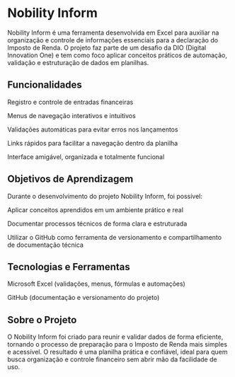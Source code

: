 # Nobility Inform

Nobility Inform é uma ferramenta desenvolvida em Excel para auxiliar na organização e controle de informações essenciais para a declaração do Imposto de Renda.
O projeto faz parte de um desafio da DIO (Digital Innovation One) e tem como foco aplicar conceitos práticos de automação, validação e estruturação de dados em planilhas.

## Funcionalidades

Registro e controle de entradas financeiras

Menus de navegação interativos e intuitivos

Validações automáticas para evitar erros nos lançamentos

Links rápidos para facilitar a navegação dentro da planilha

Interface amigável, organizada e totalmente funcional

## Objetivos de Aprendizagem

Durante o desenvolvimento do projeto Nobility Inform, foi possível:

Aplicar conceitos aprendidos em um ambiente prático e real

Documentar processos técnicos de forma clara e estruturada

Utilizar o GitHub como ferramenta de versionamento e compartilhamento de documentação técnica

## Tecnologias e Ferramentas

Microsoft Excel (validações, menus, fórmulas e automações)

GitHub (documentação e versionamento do projeto)

## Sobre o Projeto

O Nobility Inform foi criado para reunir e validar dados de forma eficiente, tornando o processo de preparação para o Imposto de Renda mais simples e acessível.
O resultado é uma planilha prática e confiável, ideal para quem busca organização e controle financeiro sem abrir mão da facilidade de uso.
